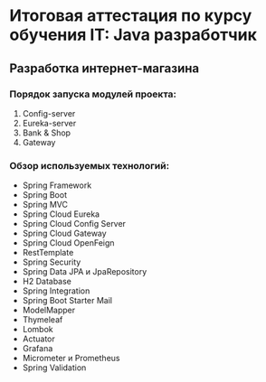 # Итоговая аттестация по курсу обучения IT: Java разработчик

## Разработка интернет-магазина

### Порядок запуска модулей проекта:
1. Config-server
2. Eureka-server
3. Bank & Shop
4. Gateway

### Обзор используемых технологий:
- Spring Framework
- Spring Boot
- Spring MVC
- Spring Cloud Eureka
- Spring Cloud Config Server
- Spring Cloud Gateway
- Spring Cloud OpenFeign
- RestTemplate
- Spring Security
- Spring Data JPA и JpaRepository
- H2 Database
- Spring Integration
- Spring Boot Starter Mail
- ModelMapper
- Thymeleaf
- Lombok
- Actuator
- Grafana
- Micrometer и Prometheus
- Spring Validation
